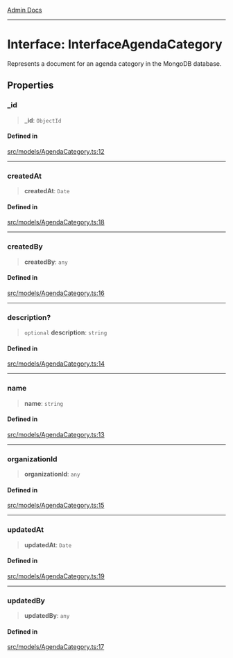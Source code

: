 [Admin Docs](/)

***

# Interface: InterfaceAgendaCategory

Represents a document for an agenda category in the MongoDB database.

## Properties

### \_id

> **\_id**: `ObjectId`

#### Defined in

[src/models/AgendaCategory.ts:12](https://github.com/Suyash878/talawa-api/blob/cfd688207611ba245c99edd8dbaccb2cdbf6a043/src/models/AgendaCategory.ts#L12)

***

### createdAt

> **createdAt**: `Date`

#### Defined in

[src/models/AgendaCategory.ts:18](https://github.com/Suyash878/talawa-api/blob/cfd688207611ba245c99edd8dbaccb2cdbf6a043/src/models/AgendaCategory.ts#L18)

***

### createdBy

> **createdBy**: `any`

#### Defined in

[src/models/AgendaCategory.ts:16](https://github.com/Suyash878/talawa-api/blob/cfd688207611ba245c99edd8dbaccb2cdbf6a043/src/models/AgendaCategory.ts#L16)

***

### description?

> `optional` **description**: `string`

#### Defined in

[src/models/AgendaCategory.ts:14](https://github.com/Suyash878/talawa-api/blob/cfd688207611ba245c99edd8dbaccb2cdbf6a043/src/models/AgendaCategory.ts#L14)

***

### name

> **name**: `string`

#### Defined in

[src/models/AgendaCategory.ts:13](https://github.com/Suyash878/talawa-api/blob/cfd688207611ba245c99edd8dbaccb2cdbf6a043/src/models/AgendaCategory.ts#L13)

***

### organizationId

> **organizationId**: `any`

#### Defined in

[src/models/AgendaCategory.ts:15](https://github.com/Suyash878/talawa-api/blob/cfd688207611ba245c99edd8dbaccb2cdbf6a043/src/models/AgendaCategory.ts#L15)

***

### updatedAt

> **updatedAt**: `Date`

#### Defined in

[src/models/AgendaCategory.ts:19](https://github.com/Suyash878/talawa-api/blob/cfd688207611ba245c99edd8dbaccb2cdbf6a043/src/models/AgendaCategory.ts#L19)

***

### updatedBy

> **updatedBy**: `any`

#### Defined in

[src/models/AgendaCategory.ts:17](https://github.com/Suyash878/talawa-api/blob/cfd688207611ba245c99edd8dbaccb2cdbf6a043/src/models/AgendaCategory.ts#L17)
